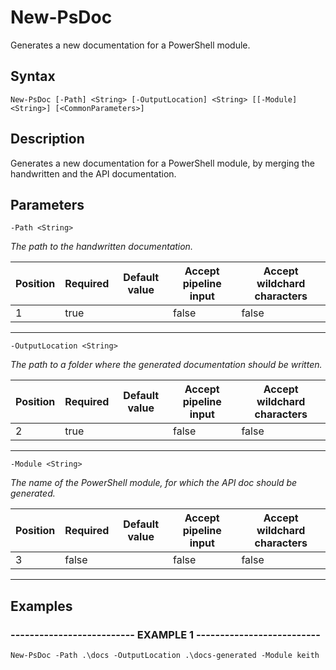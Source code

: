 

# New-PsDoc

Generates a new documentation for a PowerShell module.
## Syntax

    New-PsDoc [-Path] <String> [-OutputLocation] <String> [[-Module] <String>] [<CommonParameters>]


## Description

Generates a new documentation for a PowerShell module,
by merging the handwritten and the API documentation.





## Parameters

    
    -Path <String>
_The path to the handwritten documentation._

| Position | Required | Default value | Accept pipeline input | Accept wildchard characters |
| -------- | -------- | ------------- | --------------------- | --------------------------- |
| 1 | true |  | false | false |


----

    
    
    -OutputLocation <String>
_The path to a folder where the generated documentation should be written._

| Position | Required | Default value | Accept pipeline input | Accept wildchard characters |
| -------- | -------- | ------------- | --------------------- | --------------------------- |
| 2 | true |  | false | false |


----

    
    
    -Module <String>
_The name of the PowerShell module, for which the API doc should be generated._

| Position | Required | Default value | Accept pipeline input | Accept wildchard characters |
| -------- | -------- | ------------- | --------------------- | --------------------------- |
| 3 | false |  | false | false |


----

    

## Examples

### -------------------------- EXAMPLE 1 --------------------------
    New-PsDoc -Path .\docs -OutputLocation .\docs-generated -Module keith































